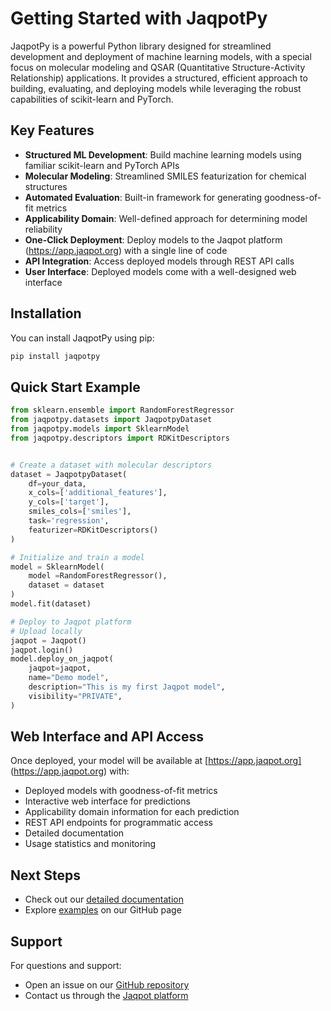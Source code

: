 # Getting Started with JaqpotPy

JaqpotPy is a powerful Python library designed for streamlined development and deployment of machine learning models, with a special focus on molecular modeling and QSAR (Quantitative Structure-Activity Relationship) applications. It provides a structured, efficient approach to building, evaluating, and deploying models while leveraging the robust capabilities of scikit-learn and PyTorch.

## Key Features

- **Structured ML Development**: Build machine learning models using familiar scikit-learn and PyTorch APIs
- **Molecular Modeling**: Streamlined SMILES featurization for chemical structures
- **Automated Evaluation**: Built-in framework for generating goodness-of-fit metrics
- **Applicability Domain**: Well-defined approach for determining model reliability
- **One-Click Deployment**: Deploy models to the Jaqpot platform (https://app.jaqpot.org) with a single line of code
- **API Integration**: Access deployed models through REST API calls
- **User Interface**: Deployed models come with a well-designed web interface

## Installation

You can install JaqpotPy using pip:

```bash
pip install jaqpotpy
```



## Quick Start Example

```python
from sklearn.ensemble import RandomForestRegressor
from jaqpotpy.datasets import JaqpotpyDataset
from jaqpotpy.models import SklearnModel
from jaqpotpy.descriptors import RDKitDescriptors


# Create a dataset with molecular descriptors
dataset = JaqpotpyDataset(
    df=your_data,
    x_cols=['additional_features'],
    y_cols=['target'],
    smiles_cols=['smiles'],
    task='regression',
    featurizer=RDKitDescriptors()
)

# Initialize and train a model
model = SklearnModel(
    model =RandomForestRegressor(),
    dataset = dataset
)
model.fit(dataset)

# Deploy to Jaqpot platform
# Upload locally
jaqpot = Jaqpot()
jaqpot.login()
model.deploy_on_jaqpot(
    jaqpot=jaqpot,
    name="Demo model",
    description="This is my first Jaqpot model",
    visibility="PRIVATE",
)

```

## Web Interface and API Access

Once deployed, your model will be available at [https://app.jaqpot.org] (https://app.jaqpot.org) with:

- Deployed models with goodness-of-fit metrics
- Interactive web interface for predictions
- Applicability domain information for each prediction
- REST API endpoints for programmatic access
- Detailed documentation
- Usage statistics and monitoring

## Next Steps

- Check out our [detailed documentation](https://app.jaqpot.org/documentation)
- Explore [examples](https://github.com/ntua-unit-of-control-and-informatics/jaqpotpy/tree/main/examples) on our GitHub page 

## Support

For questions and support:
- Open an issue on our [GitHub repository](https://github.com/ntua-unit-of-control-and-informatics/jaqpotpy/)
- Contact us through the [Jaqpot platform](https://app.jaqpot.org/)
